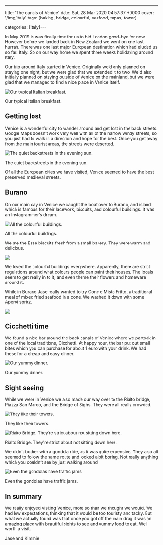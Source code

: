 ---
title: 'The canals of Venice'
date: Sat, 28 Mar 2020 04:57:37 +0000
cover: '/img/italy'
tags: [baking, bridge, colourful, seafood, tapas, tower]

categories: [Italy]---

In May 2019 is was finally time for us to bid London good-bye for now. However before we landed back in New Zealand we went on one last hurrah. There was one last major European destination which had eluded us so far: Italy. So on our way home we spent three weeks holidaying around Italy.

Our trip around Italy started in Venice. Originally we’d only planned on staying one night, but we were glad that we extended it to two. We'd also initially planned on staying outside of Venice on the mainland, but we were glad that we managed to find a nice place in Venice itself.

![Our typical Italian breakfast.](http://coupleofkiwis.com/wp-content/uploads/2020/03/IMG_20190508_083235-1024x576.jpg)

Our typical Italian breakfast.

Getting lost
------------

Venice is a wonderful city to wander around and get lost in the back streets. Google Maps doesn’t work very well with all of the narrow windy streets, so you just had to walk in a direction and hope for the best. Once you get away from the main tourist areas, the streets were deserted.

![The quiet backstreets in the evening sun.](http://coupleofkiwis.com/wp-content/uploads/2020/03/IMG_20190507_193151-1024x576.jpg)

The quiet backstreets in the evening sun.

Of all the European cities we have visited, Venice seemed to have the best preserved medieval streets.

Burano
------

On our main day in Venice we caught the boat over to Burano, and island which is famous for their lacework, biscuits, and colourful buildings. It was an Instagrammer’s dream.

![All the colourful buildings.](http://coupleofkiwis.com/wp-content/uploads/2020/03/IMG_20190508_103055-1024x576.jpg)

All the colourful buildings.

We ate the Esse biscuits fresh from a small bakery. They were warm and delicious.

![](http://coupleofkiwis.com/wp-content/uploads/2020/03/IMG_20190508_111617-1024x576.jpg)

We loved the colourful buildings everywhere. Apparently, there are strict regulations around what colours people can paint their houses. The locals seem to get really in to it, and even theme their flowers and homeware around it.

While in Burano Jase really wanted to try Cone e Misto Fritto, a traditional meal of mixed fried seafood in a cone. We washed it down with some Aperol spritz.

![](http://coupleofkiwis.com/wp-content/uploads/2020/03/IMG_20190508_114724-1024x576.jpg)

Cicchetti time
--------------

We found a nice bar around the back canals of Venice where we partook in one of the local traditions, Cicchetti. At happy hour, the bar put out small bites which you can purchase for about 1 euro with your drink. We had these for a cheap and easy dinner.

![Our yummy dinner.](http://coupleofkiwis.com/wp-content/uploads/2020/03/IMG_20190507_183735-1024x576.jpg)

Our yummy dinner.

Sight seeing
------------

While we were in Venice we also made our way over to the Rialto bridge, Piazza San Marco, and the Bridge of Sighs. They were all really crowded.

![They like their towers.](http://coupleofkiwis.com/wp-content/uploads/2020/03/IMG_20190507_144822-576x1024.jpg)

They like their towers.

![Rialto Bridge. They're strict about not sitting down here.](http://coupleofkiwis.com/wp-content/uploads/2020/03/IMG_20190508_174122-1024x576.jpg)

Rialto Bridge. They're strict about not sitting down here.

We didn’t bother with a gondola ride, as it was quite expensive. They also all seemed to follow the same route and looked a bit boring. Not really anything which you couldn’t see by just walking around.

![Even the gondolas have traffic jams.](http://coupleofkiwis.com/wp-content/uploads/2020/03/IMG_20190507_141232-1024x576.jpg)

Even the gondolas have traffic jams.

In summary
----------

We really enjoyed visiting Venice, more so than we thought we would. We had low expectations, thinking that it would be too touristy and tacky. But what we actually found was that once you got off the main drag it was an amazing place with beautiful sights to see and yummy food to eat. Well worth a visit.

Jase and Kimmie